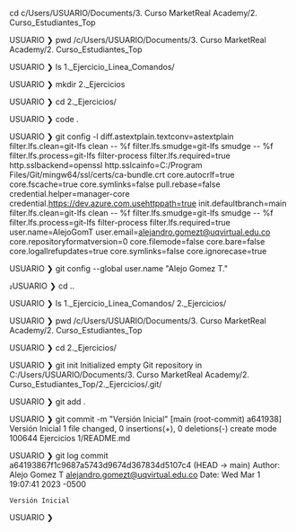 cd c/Users/USUARIO/Documents/3. Curso MarketReal Academy/2. Curso_Estudiantes_Top
                                                                        
USUARIO ❯ pwd
/c/Users/USUARIO/Documents/3. Curso MarketReal Academy/2. Curso_Estudiantes_Top
                                                                        
USUARIO ❯ ls
1._Ejercicio_Linea_Comandos/
                                                                        
USUARIO ❯ mkdir 2._Ejercicios
                                                                        
USUARIO ❯ cd 2._Ejercicios/
                                                                                   
USUARIO ❯ code .
                                                                                   
USUARIO ❯ git config -l
diff.astextplain.textconv=astextplain
filter.lfs.clean=git-lfs clean -- %f
filter.lfs.smudge=git-lfs smudge -- %f
filter.lfs.process=git-lfs filter-process
filter.lfs.required=true
http.sslbackend=openssl
http.sslcainfo=C:/Program Files/Git/mingw64/ssl/certs/ca-bundle.crt
core.autocrlf=true
core.fscache=true
core.symlinks=false
pull.rebase=false
credential.helper=manager-core
credential.https://dev.azure.com.usehttppath=true
init.defaultbranch=main
filter.lfs.clean=git-lfs clean -- %f
filter.lfs.smudge=git-lfs smudge -- %f
filter.lfs.process=git-lfs filter-process
filter.lfs.required=true
user.name=AlejoGomT
user.email=alejandro.gomezt@uqvirtual.edu.co
core.repositoryformatversion=0
core.filemode=false
core.bare=false
core.logallrefupdates=true
core.symlinks=false
core.ignorecase=true
                                                                             
USUARIO ❯ git config --global user.name "Alejo Gomez T."
                                                                              
USUARIO ❯ cd ..
                                                                  
USUARIO ❯ ls
1._Ejercicio_Linea_Comandos/  2._Ejercicios/
                                                                   
USUARIO ❯ pwd
/c/Users/USUARIO/Documents/3. Curso MarketReal Academy/2. Curso_Estudiantes_Top
                                                                
USUARIO ❯ cd 2._Ejercicios/
                                                                            
USUARIO ❯ git init
Initialized empty Git repository in C:/Users/USUARIO/Documents/3. Curso MarketReal Academy/2. Curso_Estudiantes_Top/2._Ejercicios/.git/
                                                                             
USUARIO ❯ git add .
                                                                              
USUARIO ❯ git commit -m "Versión Inicial"
[main (root-commit) a641938] Versión Inicial
 1 file changed, 0 insertions(+), 0 deletions(-)
 create mode 100644 Ejercicios 1/README.md
                                                                                   
USUARIO ❯ git log
commit a64193867f1c9687a5743d9674d367834d5107c4 (HEAD -> main)
Author: Alejo Gomez T <alejandro.gomezt@uqvirtual.edu.co>
Date:   Wed Mar 1 19:07:41 2023 -0500

    Versión Inicial
                                                                                  
USUARIO ❯